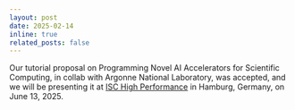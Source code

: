 ```yaml
---
layout: post
date: 2025-02-14
inline: true
related_posts: false
---
```


Our tutorial proposal on Programming Novel AI Accelerators for Scientific Computing, in collab with Argonne National Laboratory, was accepted, and we will be presenting it at [ISC High Performance](https://isc-hpc.com/) in Hamburg, Germany, on June 13, 2025. 
